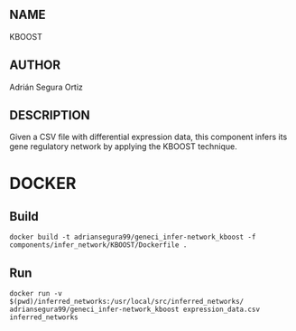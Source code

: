 ## NAME

KBOOST

## AUTHOR

Adrián Segura Ortiz

## DESCRIPTION

Given a CSV file with differential expression data, this component infers its gene regulatory network by applying the KBOOST technique.

# DOCKER

## Build

```
docker build -t adriansegura99/geneci_infer-network_kboost -f components/infer_network/KBOOST/Dockerfile .
```

## Run

```
docker run -v $(pwd)/inferred_networks:/usr/local/src/inferred_networks/ adriansegura99/geneci_infer-network_kboost expression_data.csv inferred_networks
```
